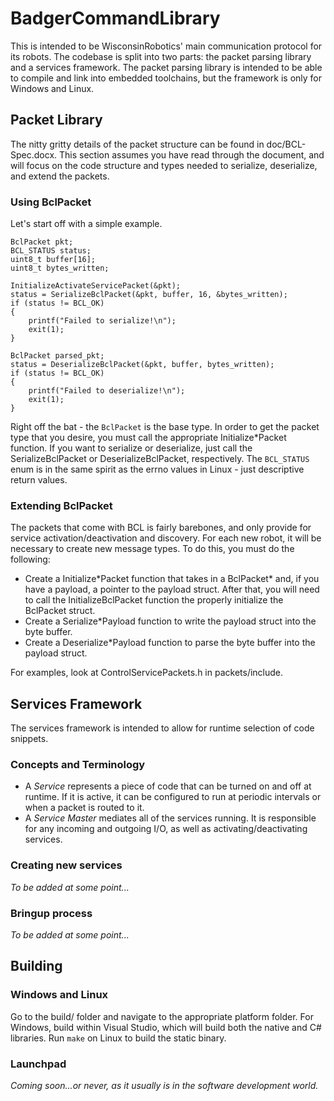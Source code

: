 # BadgerCommandLibrary
This is intended to be WisconsinRobotics' main communication protocol for its robots. The codebase is split into two parts: the packet parsing library and a services framework. The packet parsing library is intended to be able to compile and link into embedded toolchains, but the framework is only for Windows and Linux.

## Packet Library
The nitty gritty details of the packet structure can be found in doc/BCL-Spec.docx. This section assumes you have read through the document, and will focus on the code structure and types needed to serialize, deserialize, and extend the packets.

### Using BclPacket
Let's start off with a simple example.
```
BclPacket pkt;
BCL_STATUS status;
uint8_t buffer[16];
uint8_t bytes_written;

InitializeActivateServicePacket(&pkt);
status = SerializeBclPacket(&pkt, buffer, 16, &bytes_written);
if (status != BCL_OK)
{
    printf("Failed to serialize!\n");
    exit(1);
}

BclPacket parsed_pkt;
status = DeserializeBclPacket(&pkt, buffer, bytes_written);
if (status != BCL_OK)
{
    printf("Failed to deserialize!\n");
    exit(1);
}
```

Right off the bat - the `BclPacket` is the base type. In order to get the packet type that you desire, you must call the appropriate Initialize\*Packet function. If you want to serialize or deserialize, just call the SerializeBclPacket or DeserializeBclPacket, respectively. The `BCL_STATUS` enum is in the same spirit as the errno values in Linux - just descriptive return values.

### Extending BclPacket
The packets that come with BCL is fairly barebones, and only provide for service activation/deactivation and discovery. For each new robot, it will be necessary to create new message types. To do this, you must do the following:

* Create a Initialize\*Packet function that takes in a BclPacket\* and, if you have a payload, a pointer to the payload struct. After that, you will need to call the InitializeBclPacket function the properly initialize the BclPacket struct.
* Create a Serialize\*Payload function to write the payload struct into the byte buffer.
* Create a Deserialize\*Payload function to parse the byte buffer into the payload struct.

For examples, look at ControlServicePackets.h in packets/include.

## Services Framework
The services framework is intended to allow for runtime selection of code snippets. 

### Concepts and Terminology
* A *Service* represents a piece of code that can be turned on and off at runtime. If it is active, it can be configured to run at periodic intervals or when a packet is routed to it.
* A *Service Master* mediates all of the services running. It is responsible for any incoming and outgoing I/O, as well as activating/deactivating services.

### Creating new services
*To be added at some point...*

### Bringup process
*To be added at some point...*

## Building
### Windows and Linux
Go to the build/ folder and navigate to the appropriate platform folder. For Windows, build within Visual Studio, which will build both the native and C# libraries. Run `make` on Linux to build the static binary.

### Launchpad
*Coming soon...or never, as it usually is in the software development world.*